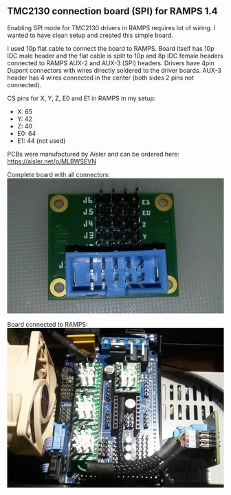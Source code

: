 ## TMC2130 connection board (SPI) for RAMPS 1.4
Enabling SPI mode for TMC2130 drivers in RAMPS requires lot of wiring. I wanted to have clean setup and created this simple board. 

I used 10p flat cable to connect the board to RAMPS. Board itself has 10p IDC male header and the flat cable is split to 10p and 8p IDC female headers connected to RAMPS AUX-2 and AUX-3 (SPI) headers. Drivers have 4pin Dupont connectors with wires directly soldered to the driver boards. AUX-3 header has 4 wires connected in the center (both sides 2 pins not connected).

CS pins for X, Y, Z, E0 and E1 in RAMPS in my setup: 
* X: 65
* Y: 42
* Z: 40
* E0: 64
* E1: 44 (not used)

PCBs were manufactured by Aisler and can be ordered here: https://aisler.net/p/MLBWSEVN

Complete board with all connectors:
<img src=https://raw.githubusercontent.com/JPTa/RAMPS-TMC2130-board/master/images/Board.png>

Board connected to RAMPS:
<img src=https://raw.githubusercontent.com/JPTa/RAMPS-TMC2130-board/master/images/Connections.png>
